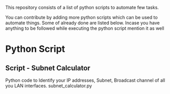 This repository consists of a list of python scripts to automate few tasks.

You can contribute by adding more python scripts which can be used to automate things. Some of already done are listed below.
Incase you have anything to be followed while executing the python script mention it as well


# Python Script

## Script  - Subnet Calculator

Python code to Identify your IP addresses, Subnet, Broadcast channel of all you LAN interfaces.
subnet_calculator.py


<!-- Updated README links and corrected typos -->
<!-- Updated README links and corrected typos -->